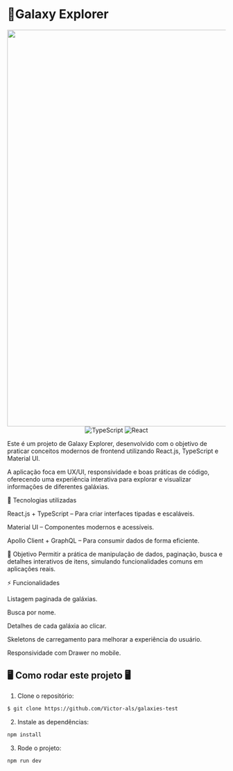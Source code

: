 # 🚀Galaxy Explorer

<div align="center">
<img width="1876" height="912" alt="Image" src="https://github.com/user-attachments/assets/788a8df6-4914-4d26-85a8-fbdda951c60f" />
<div data-badges>
    <img src="https://img.shields.io/badge/typescript-%23007ACC.svg?style=for-the-badge&logo=typescript&logoColor=white" alt="TypeScript" />
    <img src="https://img.shields.io/badge/react-%2320232a.svg?style=for-the-badge&logo=react&logoColor=%2361DAFB" alt="React" />
</div>

</div>

Este é um projeto de Galaxy Explorer, desenvolvido com o objetivo de praticar conceitos modernos de frontend utilizando React.js, TypeScript e Material UI.

A aplicação foca em UX/UI, responsividade e boas práticas de código, oferecendo uma experiência interativa para explorar e visualizar informações de diferentes galáxias.

🚀 Tecnologias utilizadas

React.js + TypeScript – Para criar interfaces tipadas e escaláveis.

Material UI – Componentes modernos e acessíveis.

Apollo Client + GraphQL – Para consumir dados de forma eficiente.

🎯 Objetivo
Permitir a prática de manipulação de dados, paginação, busca e detalhes interativos de itens, simulando funcionalidades comuns em aplicações reais.

⚡ Funcionalidades

Listagem paginada de galáxias.

Busca por nome.

Detalhes de cada galáxia ao clicar.

Skeletons de carregamento para melhorar a experiência do usuário.

Responsividade com Drawer no mobile.

## 🖥️ Como rodar este projeto 🖥️

1. Clone o repositório:

```sh
$ git clone https://github.com/Victor-als/galaxies-test
```

2. Instale as dependências:

```sh
npm install
```

3. Rode o projeto:

```sh
npm run dev
```
